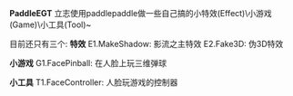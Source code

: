 **PaddleEGT**
立志使用paddlepaddle做一些自己搞的小特效(Effect)\小游戏(Game)\小工具(Tool)~

目前还只有三个:
**特效**
E1.MakeShadow: 影流之主特效
E2.Fake3D: 伪3D特效

**小游戏**
G1.FacePinball: 在人脸上玩三维弹球

**小工具**
T1.FaceController: 人脸玩游戏的控制器